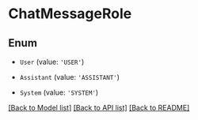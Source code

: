 # ChatMessageRole


## Enum

* `User` (value: `'USER'`)

* `Assistant` (value: `'ASSISTANT'`)

* `System` (value: `'SYSTEM'`)

[[Back to Model list]](../README.md#documentation-for-models) [[Back to API list]](../README.md#documentation-for-api-endpoints) [[Back to README]](../README.md)
